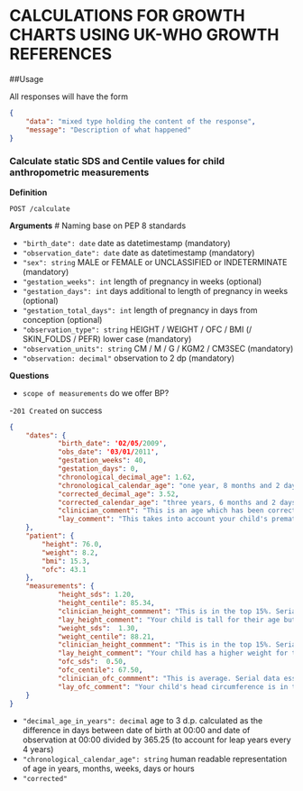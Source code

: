 # CALCULATIONS FOR GROWTH CHARTS USING UK-WHO GROWTH REFERENCES

##Usage

All responses will have the form

```json
{
    "data": "mixed type holding the content of the response",
    "message": "Description of what happened"
}
```

### Calculate static SDS and Centile values for child anthropometric measurements

**Definition**

`POST /calculate`

**Arguments**
# Naming base on PEP 8 standards
- `"birth_date": date` date as datetimestamp (mandatory)
- `"observation_date": date` date as datetimestamp (mandatory)
- `"sex": string` MALE or FEMALE or UNCLASSIFIED or INDETERMINATE (mandatory)
- `"gestation_weeks": int` length of pregnancy in weeks (optional)
- `"gestation_days": int` days additional to length of pregnancy in weeks (optional)
- `"gestation_total_days": int` length of pregnancy in days from conception (optional)
- `"observation_type": string` HEIGHT / WEIGHT / OFC / BMI (/ SKIN_FOLDS / PEFR) lower case (mandatory)
- `"observation_units": string` CM / M / G / KGM2 / CM3SEC (mandatory)
- `"observation: decimal"` observation to 2 dp (mandatory)

**Questions**
 - `scope of measurements` do we offer BP?

-`201 Created` on success
```json
{
    "dates": {
            "birth_date": '02/05/2009',
            "obs_date": '03/01/2011',
            "gestation_weeks": 40,
            "gestation_days": 0,
            "chronological_decimal_age": 1.62,
            "chronological_calendar_age": "one year, 8 months and 2 days",
            "corrected_decimal_age": 3.52,
            "corrected_calendar_age": "three years, 6 months and 2 days",
            "clinician_comment": "This is an age which has been corrected for prematurity.",
            "lay_comment": "This takes into account your child's prematurity"
    },
    "patient": {
        "height": 76.0,
        "weight": 8.2,
        "bmi": 15.3,
        "ofc": 43.1
    },
    "measurements": {
            "height_sds": 1.20,
            "height_centile": 85.34,
            "clinician_height_commment": "This is in the top 15%. Serial data needed for comparison",
            "lay_height_comment": "Your child is tall for their age but in the normal range",
            "weight_sds":  1.30,
            "weight_centile": 88.21,
            "clinician_height_commment": "This is in the top 15%. Serial data needed for comparison",
            "lay_height_comment": "Your child has a higher weight for their age than average but is in the normal range",
            "ofc_sds":  0.50,
            "ofc_centile": 67.50,
            "clinician_ofc_commment": "This is average. Serial data essential for comparison.",
            "lay_ofc_comment": "Your child's head circumference is in the normal range. It is important to compare measurements over time.",
    }
}
```

- `"decimal_age_in_years": decimal` age to 3 d.p. calculated as the difference in days between date of birth at 00:00 and date of observation at 00:00 divided by 365.25 (to account for leap years every 4 years)
- `"chronological_calendar_age": string` human readable representation of age in years, months, weeks, days or hours
- `"corrected"`
